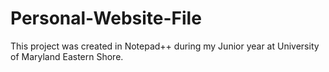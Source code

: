 # Personal-Website-File
This project was created in Notepad++ during my Junior year at University of Maryland Eastern Shore.

